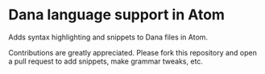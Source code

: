 # Dana language support in Atom

Adds syntax highlighting and snippets to Dana files in Atom.

Contributions are greatly appreciated. Please fork this repository and open a
pull request to add snippets, make grammar tweaks, etc.
